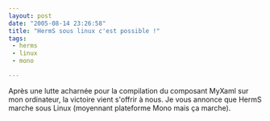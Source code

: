 ```yaml
---
layout: post
date: "2005-08-14 23:26:58"
title: "HermS sous linux c'est possible !"
tags:
 - herms
 - linux
 - mono

---
```


Après une lutte acharnée pour la compilation du composant MyXaml sur mon ordinateur, la victoire vient s'offrir à nous. Je vous annonce que HermS marche sous Linux (moyennant plateforme Mono mais ça marche).
